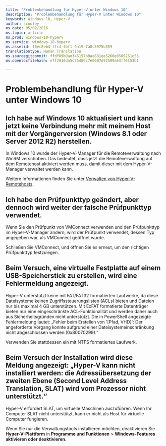 ```yaml
---
title: "Problembehandlung für Hyper-V unter Windows 10"
description: "Problembehandlung für Hyper-V unter Windows 10"
keywords: Windows 10, Hyper-V
author: scooley
ms.date: 05/02/2016
ms.topic: article
ms.prod: windows-10-hyperv
ms.service: windows-10-hyperv
ms.assetid: f0ec8eb4-ffc4-4bf1-9a19-7a8c3975b359
translationtype: Human Translation
ms.sourcegitcommit: ffdf89b0ae346197b9ae631ee5260e0565261c55
ms.openlocfilehash: eff2016da5c76489c7e0607d92509a63ff6153b1

---
```


# Problembehandlung für Hyper-V unter Windows 10

## Ich habe auf Windows 10 aktualisiert und kann jetzt keine Verbindung mehr mit meinem Host mit der Vorgängerversion (Windows 8.1 oder Server 2012 R2) herstellen.
In Windows 10 wurde der Hyper-V-Manager für die Remoteverwaltung nach WinRM verschoben.  Das bedeutet, dass jetzt die Remoteverwaltung auf dem Remotehost aktiviert werden muss, damit dieser mit dem Hyper-V-Manager verwaltet werden kann.

Weitere Informationen finden Sie unter [Verwalten von Hyper-V-Remotehosts](remote_host_management.md).

## Ich habe den Prüfpunkttyp geändert, aber dennoch wird weiter der falsche Prüfpunkttyp verwendet.
Wenn Sie den Prüfpunkt von VMConnect verwenden und den Prüfpunkttyp im Hyper-V-Manager ändern, wird der Prüfpunkt verwendet, dessen Typ angegeben war, als VMConnect geöffnet wurde.

Schließen Sie VMConnect, und öffnen Sie es erneut, um den richtigen Prüfpunkttyp festzulegen.

## Beim Versuch, eine virtuelle Festplatte auf einem USB-Speicherstick zu erstellen, wird eine Fehlermeldung angezeigt.
Hyper-V unterstützt keine mit FAT/FAT32 formatierten Laufwerke, da diese Dateisysteme keinen Zugriffssteuerungslisten (ACLs) bieten und Dateien nur bis maximal 4 GB unterstützen. Mit ExFAT formatierte Datenträger bieten nur eine eingeschränkte ACL-Funktionalität und werden daher auch aus Sicherheitsgründen nicht unterstützt.
Die in PowerShell angezeigte Fehlermeldung lautet: „Fehler beim Erstellen von '\[Pfad, VHD\]': Der angeforderte Vorgang konnte aufgrund einer Dateisystemeinschränkung nicht abgeschlossen werden (0x80070299).“

Verwenden Sie stattdessen ein mit NTFS formatiertes Laufwerk. 

## Beim Versuch der Installation wird diese Meldung angezeigt: „Hyper-V kann nicht installiert werden: die Adressübersetzung der zweiten Ebene (Second Level Address Translation, SLAT) wird vom Prozessor nicht unterstützt.“
Hyper-V erfordert SLAT, um virtuelle Maschinen auszuführen. Wenn Ihr Computer SLAT nicht unterstützt, kann er nicht als Host für virtuelle Computer fungieren.

Wenn Sie nur die Verwaltungstools installieren möchten, deaktivieren Sie **Hyper-V-Plattform** in **Programme und Funktionen** > **Windows-Features aktivieren oder deaktivieren**.



<!--HONumber=Oct16_HO4-->


